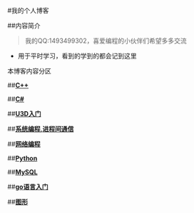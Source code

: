 #我的个人博客

##内容简介

> 我的QQ:1493499302，喜爱编程的小伙伴们希望多多交流



* 用于平时学习，看到的学到的都会记到这里




本博客内容分区

##[**C++**](c++/index.md)

##[**C#**](./CS/index.md)

##[**U3D入门**](./U3D/index.md)

##[**系统编程,进程间通信**](./系统编程/linux.md)

##[**网络编程**](./网络编程/linux.md)

##[**Python**](./python/index.md)

##[**MySQL**](./mysql/index.md)

##[**go语言入门**](./golang/index.md)

##[**图形**](cg/index.md)